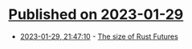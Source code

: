# [Published on 2023-01-29](index.md)

* [2023-01-29, 21:47:10](https://lobste.rs/s/v9x4zg/size_rust_futures) - [The size of Rust Futures](https://swatinem.de/blog/future-size/)
